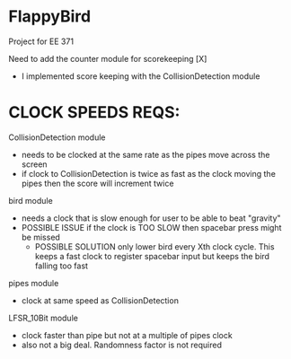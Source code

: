 # FlappyBird

Project for EE 371


Need to add the counter module for scorekeeping [X]
  - I implemented score keeping with the CollisionDetection module

# CLOCK SPEEDS REQS:
  
CollisionDetection module
  - needs to be clocked at the same rate as the pipes move across the screen
  - if clock to CollisionDetection is twice as fast as the clock moving the pipes then the score will increment twice

bird module
  - needs a clock that is slow enough for user to be able to beat "gravity"
  - POSSIBLE ISSUE if the clock is TOO SLOW then spacebar press might be missed
    - POSSIBLE SOLUTION only lower bird every Xth clock cycle. This keeps a fast clock to register spacebar input but keeps the bird
      falling too fast

pipes module
  - clock at same speed as CollisionDetection

LFSR_10Bit module
  - clock faster than pipe but not at a multiple of pipes clock
  - also not a big deal. Randomness factor is not required
   
